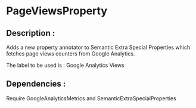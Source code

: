 # PageViewsProperty

## Description : 

Adds a new property annotator to Semantic Extra Special Properties which fetches page views counters from Google Analytics.

The label to be used is : Google Analytics Views

## Dependencies : 

Require GoogleAnalyticsMetrics and SemanticExtraSpecialProperties